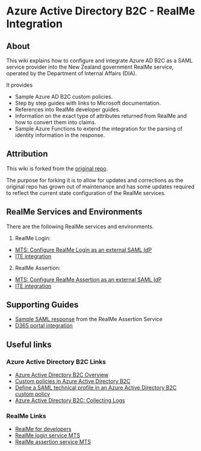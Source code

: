 # Azure Active Directory B2C - RealMe Integration

## About
This wiki explains how to configure and integrate Azure AD B2C as a SAML service provider into the New Zealand government RealMe service, operated by the Department of Internal Affairs (DIA). 

It provides 
- Sample Azure AD B2C custom policies.
- Step by step guides with links to Microsoft documentation.
- References into RealMe developer guides.
- Information on the exact type of attributes returned from RealMe and how to convert them into claims. 
- Sample Azure Functions to extend the integration for the parsing of identity information in the response.


## Attribution
This wiki is forked from the [original repo](https://github.com/realme-govt-nz/azure-b2c-integration). 

The purpose for forking it is to allow for updates and corrections as the original repo has grown out of maintenance and has some updates required to reflect the current state configuration of the RealMe services.


## RealMe Services and Environments
There are the following RealMe services and environments.

1. RealMe Login:
- [MTS: Configure RealMe Login as an external SAML IdP](./Login-MTS.md)
- [ITE integration](./Login-ITE.md)

2. RealMe Assertion:
- [MTS: Configure RealMe Assertion as an external SAML IdP](./Assertion-MTS.md)
- [ITE integration](./Assertion-ITE.md)

## Supporting Guides
- [Sample SAML response](./SAML-Samples/sample-saml-assert-response.md) from the RealMe Assertion Service
- [D365 portal integration](./D365.md)

## Useful links

### Azure Active Directory B2C Links
- [Azure Active Directory B2C Overview](https://azure.microsoft.com/en-us/services/active-directory-b2c/)
- [Custom policies in Azure Active Directory B2C](https://docs.microsoft.com/en-us/azure/active-directory-b2c/active-directory-b2c-overview-custom)
- [Define a SAML technical profile in an Azure Active Directory B2C custom policy](https://docs.microsoft.com/en-us/azure/active-directory-b2c/saml-technical-profile)
- [Azure Active Directory B2C: Collecting Logs](https://docs.microsoft.com/en-us/azure/active-directory-b2c/active-directory-b2c-troubleshoot-custom)

### RealMe Links
- [RealMe for developers](https://developers.realme.govt.nz/)
- [RealMe login service MTS](https://mts.realme.govt.nz/logon-mts/home)
- [RealMe assertion service MTS](https://mts.realme.govt.nz/realme-mts/home/information.xhtml)
